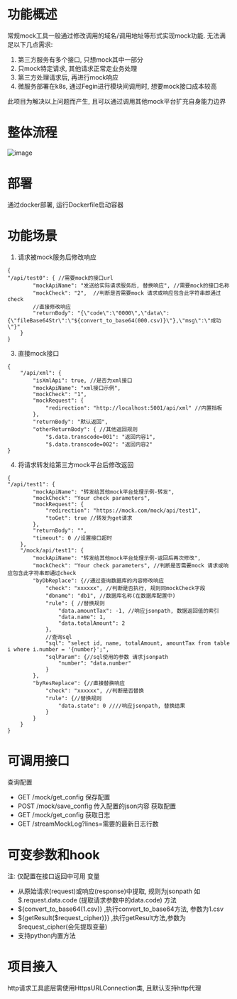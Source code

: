 # 功能概述
常规mock工具一般通过修改调用的域名/调用地址等形式实现mock功能. 无法满足以下几点需求:
1. 第三方服务有多个接口, 只想mock其中一部分
2. 只mock特定请求, 其他请求正常走业务处理
3. 第三方处理请求后, 再进行mock响应
4. 微服务部署在k8s, 通过Fegin进行模块间调用时, 想要mock接口成本较高

此项目为解决以上问题而产生, 且可以通过调用其他mock平台扩充自身能力边界 
# 整体流程
![image](https://github.com/user-attachments/assets/03f10030-56f8-4dce-9e7c-79ee4181f45e)

# 部署
通过docker部署, 运行Dockerfile启动容器
# 功能场景
1. 请求被mock服务后修改响应
```
{
"/api/test0": { //需要mock的接口url
        "mockApiName": "发送给实际请求服务后, 替换响应", //需要mock的接口名称
        "mockCheck": "2",  //判断是否需要mock 请求或响应包含此字符串即通过check
        //直接修改响应
        "returnBody": "{\"code\":\"0000\",\"data\":{\"fileBase64Str\":\"${convert_to_base64(000.csv)}\"},\"msg\":\"成功\"}"
    }
}
```
3. 直接mock接口
```
{
    "/api/xml": {
        "isXmlApi": true, //是否为xml接口
        "mockApiName": "xml接口示例",
        "mockCheck": "1",
        "mockRequest": {
            "redirection": "http://localhost:5001/api/xml" //内置挡板
        },
        "returnBody": "默认返回", 
        "otherReturnBody": { //其他返回规则
            "$.data.transcode=001": "返回内容1",
            "$.data.transcode=002": "返回内容2"
}
```
4. 将请求转发给第三方mock平台后修改返回
```
{
"/api/test1": {
        "mockApiName": "转发给其他mock平台处理示例-转发",
        "mockCheck": "Your check parameters",
        "mockRequest": {
            "redirection": "https://mock.com/mock/api/test1",
            "toGet": true //转发为get请求
        },
        "returnBody": "",
        "timeout": 0 //设置接口超时
    },
    "/mock/api/test1": {
        "mockApiName": "转发给其他mock平台处理示例-返回后再次修改",
        "mockCheck": "Your check parameters", //判断是否需要mock 请求或响应包含此字符串即通过check
        "byDbReplace": {//通过查询数据库的内容修改响应
            "check": "xxxxxx", //判断是否执行, 规则同mockCheck字段
            "dbname": "db1", //数据库名称(在数据库配置中)
            "rule": { //替换规则
                "data.amountTax": -1, //响应jsonpath, 数据返回值的索引
                "data.name": 1,
                "data.totalAmount": 2
            },
            //查询sql
            "sql": "select id, name, totalAmount, amountTax from table i where i.number = '{number}';",
            "sqlParam": {//sql使用的参数 请求jsonpath
                "number": "data.number"
            }
        },
        "byResReplace": {//直接替换响应
            "check": "xxxxxx", //判断是否替换
            "rule": {//替换规则
                "data.state": 0 ////响应jsonpath, 替换结果
            }
        }
    }
}
```

# 可调用接口
查询配置
- GET /mock/get_config
保存配置
- POST  /mock/save_config
传入配置的json内容
获取配置
- GET /mock/get_config
获取日志
- GET /streamMockLog?lines=需要的最新日志行数

# 可变参数和hook
注: 仅配置在接口返回中可用
变量
- 从原始请求(request)或响应(response)中提取, 规则为jsonpath 如 $.request.data.code  (提取请求参数中的data.code)
方法
- ${convert_to_base64(1.csv)} ,执行convert_to_base64方法, 参数为1.csv
- ${getResult($request_cipher)}} ,执行getResult方法,参数为$request_cipher(会先提取变量)
- 支持python内置方法

# 项目接入
http请求工具底层需使用HttpsURLConnection类, 且默认支持http代理
